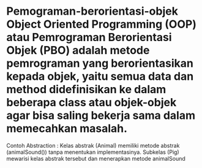 # Pemograman-berorientasi-objek Object Oriented Programming (OOP) atau Pemrograman Berorientasi Objek (PBO) adalah metode pemrograman yang berorientasikan kepada objek, yaitu semua data dan method didefinisikan ke dalam beberapa class atau objek-objek agar bisa saling bekerja sama dalam memecahkan masalah.
Contoh Abstraction : Kelas abstrak (Animal) memiliki metode abstrak (animalSound()) tanpa menentukan implementasinya. Subkelas (Pig) mewarisi kelas abstrak tersebut dan menerapkan metode animalSound
